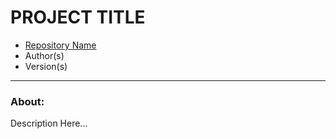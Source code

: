 # PROJECT TITLE

  - [Repository Name]("https://github.com/AjayChambers/repo-name.git")
  - Author(s)
  - Version(s)

________

### About:

Description Here...
